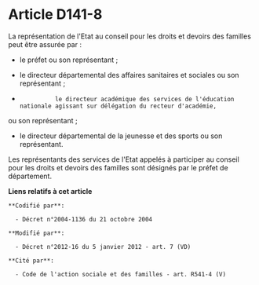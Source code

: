 # Article D141-8

La représentation de l'Etat au conseil pour les droits et devoirs des familles peut être assurée par :

- le préfet ou son représentant ;

- le directeur départemental des affaires sanitaires et sociales ou son représentant ;

-               le directeur académique des services de l'éducation nationale agissant sur délégation du recteur d'académie,
ou son représentant ;

- le directeur départemental de la jeunesse et des sports ou son représentant. 

Les représentants des services de l'Etat appelés à participer au conseil pour les droits et devoirs des familles sont
désignés par le préfet de département.

**Liens relatifs à cet article**

	**Codifié par**:

	  - Décret n°2004-1136 du 21 octobre 2004

	**Modifié par**:

	  - Décret n°2012-16 du 5 janvier 2012 - art. 7 (VD)

	**Cité par**:

	  - Code de l'action sociale et des familles - art. R541-4 (V)
